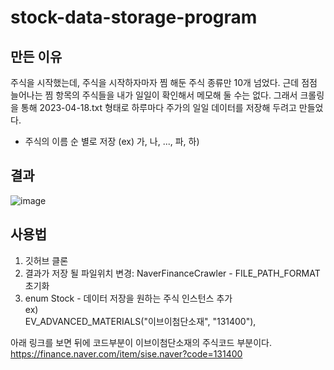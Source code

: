 # stock-data-storage-program

## 만든 이유
주식을 시작했는데, 주식을 시작하자마자 찜 해둔 주식 종류만 10개 넘었다. 근데 점점 늘어나는 찜 항목의 주식들을 내가 일일이 확인해서 메모해 둘 수는 없다.
그래서 크롤링을 통해 2023-04-18.txt 형태로 하루마다 주가의 일일 데이터를 저장해 두려고 만들었다.   
- 주식의 이름 순 별로 저장 (ex) 가, 나, ..., 파, 하)
  

## 결과
![image](https://user-images.githubusercontent.com/64322765/232842136-b42f8e1a-b482-4591-b34a-03377bd5b6d5.png)  

## 사용법
1. 깃허브 클론
2. 결과가 저장 될 파일위치 변경: NaverFinanceCrawler - FILE_PATH_FORMAT 초기화
3. enum Stock - 데이터 저장을 원하는 주식 인스턴스 추가                    
ex)   
EV_ADVANCED_MATERIALS("이브이첨단소재", "131400"),
  
아래 링크를 보면 뒤에 코드부분이 이브이첨단소재의 주식코드 부분이다.   
https://finance.naver.com/item/sise.naver?code=131400 
